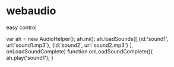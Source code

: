 # webaudio
easy control

var ah = new AudioHelper();
ah.ini();
ah.loadSounds([
		{id:'sound1', url:'sound1.mp3'},
		{id:'sound2', url:'sound2.mp3'}
	], onLoadSoundComplete)
function onLoadSoundComplete(){
       ah.play('sound1');
}
